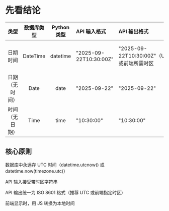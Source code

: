 # 先看结论

|    类型     |    数据库类型    |  	Python 类型  | API 输入格式                                              | API 输出格式                             | 说明                    | 
|:---------:|:-----------:|:------------:|:------------------------------------------------------|:-------------------------------------|:----------------------|  
|   日期时间    |  	DateTime  |  	datetime   | 	"2025-09-22T10:30:00Z"                               | 	"2025-09-22T10:30:00Z"（UTC）或前端所需时区  | 	存储 UTC，输出按需转换        |
|  日期（无时间）  |    	Date    |    	date     | 	"2025-09-22"                                         | 	"2025-09-22"                        | 	用于生日、日历等场景           |
|  时间（无日期）  |   	Time	    |     time     | 	"10:30:00"                                           | 	"10:30:00"	                         | 较少用                   |

## 核心原则

数据库中永远存 UTC 时间（datetime.utcnow() 或 datetime.now(timezone.utc)）

API 输入接受带时区字符串

API 输出统一为 ISO 8601 格式（推荐 UTC 或前端指定时区）

前端显示时，用 JS 转换为本地时间
